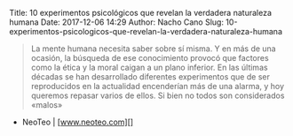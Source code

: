Title: 10 experimentos psicológicos que revelan la verdadera naturaleza humana
Date: 2017-12-06 14:29
Author: Nacho Cano
Slug: 10-experimentos-psicologicos-que-revelan-la-verdadera-naturaleza-humana

> La mente humana necesita saber sobre sí misma. Y en más de una ocasión, la búsqueda de ese conocimiento provocó que factores como la ética y la moral caigan a un plano inferior. En las últimas décadas se han desarrollado diferentes experimentos que de ser reproducidos en la actualidad encenderían más de una alarma, y hoy queremos repasar varios de ellos. Si bien no todos son considerados «malos»

- NeoTeo | [www.neoteo.com][]

  [www.neoteo.com]: http://www.neoteo.com/10-experimentos-psicologicos-que-revelan-la-verdadera-naturaleza-humana/
    "10 experimentos psicológicos que revelan la verdadera naturaleza humana"
